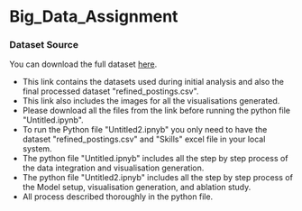 # Big_Data_Assignment
### Dataset Source
You can download the full dataset [here](https://drive.google.com/drive/folders/11yzlzZkeSGL7cY35hop3eYgcyrcvDfT5?usp=sharing).

* This link contains the datasets used during initial analysis and also the final processed dataset "refined_postings.csv".
* This link also includes the images for all the visualisations generated.
* Please download all the files from the link before running the python file "Untitled.ipynb".
* To run the Python file "Untitled2.ipnyb" you only need to have the dataset "refined_postings.csv" and "Skills" excel file in your local system.
* The python file "Untitled.ipnyb" includes all the step by step process of the data integration and visualisation generation.
* The python file "Untitled2.ipnyb" includes all the step by step process of the Model setup, visualisation generation, and ablation study.
* All process described thoroughly in the python file.
